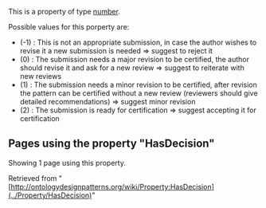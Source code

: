 This is a property of type [number](../Type/Number "Type:Number").


Possible values for this porperty are:



* (-1) : This is not an appropriate submission, in case the author wishes to revise it a new submission is needed => suggest to reject it
* (0) : The submission needs a major revision to be certified, the author should revise it and ask for a new review => suggest to reiterate with new reviews
* (1) : The submission needs a minor revision to be certified, after revision the pattern can be certified without a new review (reviewers should give detailed recommendations) => suggest minor revision
* (2) : The submission is ready for certification => suggest accepting it for certification



  


## Pages using the property "HasDecision"


Showing 1 page using this property.



Retrieved from "[http://ontologydesignpatterns.org/wiki/Property:HasDecision](../Property/HasDecision)"
